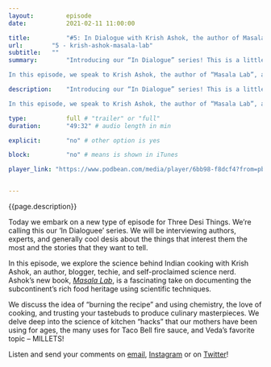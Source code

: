 ```yaml
---
layout:         episode
date: 			2021-02-11 11:00:00

title: 			"#5: In Dialogue with Krish Ashok, the author of Masala Lab, a book on the science behind desi cooking"
url:        "5 - krish-ashok-masala-lab"
subtitle: 	""
summary: 		"Introducing our “In Dialogue” series! This is a little different than our usual episodes. In these episodes, we'll interview experts, authors and generally cool desis about things that interest them!

In this episode, we speak to Krish Ashok, the author of “Masala Lab”, a fascinating new book that documents the science behind Indian/South Asian cooking. Plus, Ashok comes armed with a bunch of interesting desi food facts."

description: 	"Introducing our “In Dialogue” series! This is a little different than our usual episodes. In these episodes, we'll interview experts, authors and generally cool desis about things that interest them!

In this episode, we speak to Krish Ashok, the author of “Masala Lab”, a fascinating new book that documents the science behind Indian/South Asian cooking. Plus, Ashok comes armed with a bunch of interesting desi food facts."

type:			full # "trailer" or "full"
duration: 		"49:32" # audio length in min

explicit: 		"no" # other option is yes

block: 			"no" # means is shown in iTunes

player_link: "https://www.podbean.com/media/player/6bb98-f8dcf4?from=pb6admin&download=1&version=1&auto=0&share=1&download=1&rtl=0&fonts=Helvetica&skin=2&pfauth=&btn-skin=101"


---
```


{{page.description}}

Today we embark on a new type of episode for Three Desi Things. We’re calling this our ‘In Dialoguee’ series. We will be interviewing authors, experts, and generally cool desis about the things that interest them the most and the stories that they want to tell. 

In this episode, we explore the science behind Indian cooking with Krish Ashok, an author, blogger, techie, and self-proclaimed science nerd. Ashok’s new book, [_Masala Lab_](https://www.amazon.com/Masala-Lab-Science-Indian-Cooking/dp/0143451375), is a fascinating take on documenting the subcontinent&rsquo;s rich food heritage using scientific techniques.


We discuss the idea of “burning the recipe” and using chemistry, the love of cooking, and trusting your tastebuds to produce culinary masterpieces. We delve deep into the science of kitchen “hacks” that our mothers have been using for ages, the many uses for Taco Bell fire sauce, and Veda’s favorite topic – MILLETS! 

Listen and send your comments on [email](mailto:threedesithings@gmail.com), [Instagram](https://instagram.com/threedesithings) or on [Twitter](https://twitter.com/threedesithings)!